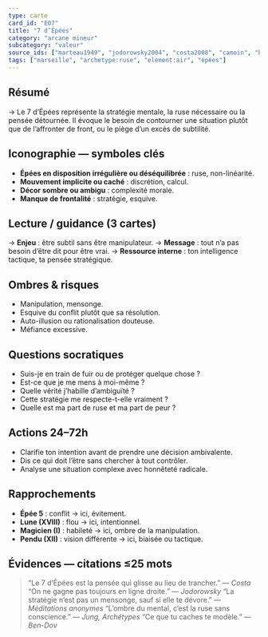 ```yaml
---
type: carte
card_id: "E07"
title: "7 d’Épées"
category: "arcane mineur"
subcategory: "valeur"
source_ids: ["marteau1949", "jodorowsky2004", "costa2008", "camoin", "bendov2011", "delcamp", "nadolny2018", "jung", "meditations_anonymes", "nichols"]
tags: ["marseille", "archetype:ruse", "element:air", "épées"]
---
```


## Résumé
→ Le 7 d’Épées représente la stratégie mentale, la ruse nécessaire ou la pensée détournée. Il évoque le besoin de contourner une situation plutôt que de l’affronter de front, ou le piège d’un excès de subtilité.

## Iconographie — symboles clés
- **Épées en disposition irrégulière ou déséquilibrée** : ruse, non-linéarité.
- **Mouvement implicite ou caché** : discrétion, calcul.
- **Décor sombre ou ambigu** : complexité morale.
- **Manque de frontalité** : stratégie, esquive.

## Lecture / guidance (3 cartes)
→ **Enjeu** : être subtil sans être manipulateur.
→ **Message** : tout n’a pas besoin d’être dit pour être vrai.
→ **Ressource interne** : ton intelligence tactique, ta pensée stratégique.

## Ombres & risques
- Manipulation, mensonge.
- Esquive du conflit plutôt que sa résolution.
- Auto-illusion ou rationalisation douteuse.
- Méfiance excessive.

## Questions socratiques
- Suis-je en train de fuir ou de protéger quelque chose ?
- Est-ce que je me mens à moi-même ?
- Quelle vérité j’habille d’ambiguïté ?
- Cette stratégie me respecte-t-elle vraiment ?
- Quelle est ma part de ruse et ma part de peur ?

## Actions 24–72h
- Clarifie ton intention avant de prendre une décision ambivalente.
- Dis ce qui doit l’être sans chercher à tout contrôler.
- Analyse une situation complexe avec honnêteté radicale.

## Rapprochements
- **Épée 5** : conflit → ici, évitement.
- **Lune (XVIII)** : flou → ici, intentionnel.
- **Magicien (I)** : habileté → ici, ombre de la manipulation.
- **Pendu (XII)** : vision différente → ici, biaisée ou tactique.

## Évidences — citations ≤25 mots
> “Le 7 d’Épées est la pensée qui glisse au lieu de trancher.” — *Costa*
> “On ne gagne pas toujours en ligne droite.” — *Jodorowsky*
> “La stratégie n’est pas un mensonge, sauf si elle te dévore.” — *Méditations anonymes*
> “L’ombre du mental, c’est la ruse sans conscience.” — *Jung, Archétypes*
> “Ce que tu caches te modèle.” — *Ben-Dov*
